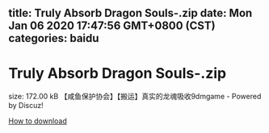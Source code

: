 
title: Truly Absorb Dragon Souls-.zip
date: Mon Jan 06 2020 17:47:56 GMT+0800 (CST)    
categories: baidu
---

# Truly Absorb Dragon Souls-.zip
size: 172.00 kB
 【咸鱼保护协会】【搬运】真实的龙魂吸收9dmgame - Powered by Discuz!
 

[How to download](https://bpcam.bemobtrk.com/go/2ceec3aa-1ca2-46d6-b9ff-aaa5c184517c?jno=159)